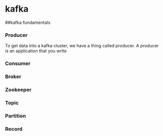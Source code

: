 # kafka
##kafka fundamentals

### Producer

To get data into a kafka cluster, we have a thing called producer. A producer is an application that you write

### Consumer

### Broker

### Zookeeper

### Topic

### Partition

### Record

